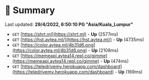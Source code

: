 # 📖 Summary
Last updated: **29/4/2022, 6:50:10 PG "Asia/Kuala_Lumpur"**

- `GET` [https://shrt.ml](https://shrt.ml) - **Up** (2577ms)
- `GET` [https://hst.aytea.ml/](https://hst.aytea.ml/) - **Up** (4735ms)
- `GET` [https://color.aytea.ml/4b31d6.png](https://color.aytea.ml/4b31d6.png) - **Up** (2108ms)
- `GET` [https://memeapi.aytea14.repl.co/gimme](https://memeapi.aytea14.repl.co/gimme) - **Up** (474ms)
- `GET` [https://teledrivemy.herokuapp.com/dashboard](https://teledrivemy.herokuapp.com/dashboard) - **Up** (169ms)
